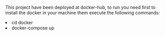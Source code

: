 This project have been deployed at docker-hub, to run you need first to install the docker in your machine them execute the following commands:

<li>cd docker</li>
<li>docker-compose up</li>
